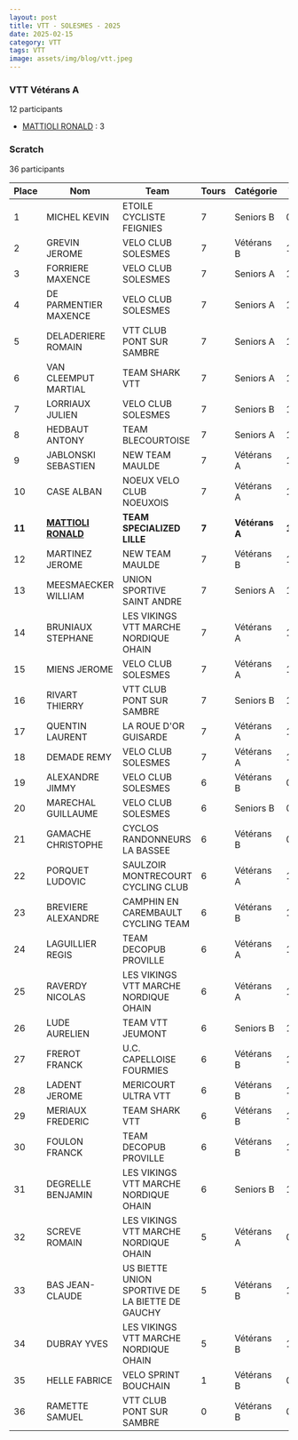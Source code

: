 ```yaml
---
layout: post
title: VTT - SOLESMES - 2025
date: 2025-02-15
category: VTT
tags: VTT
image: assets/img/blog/vtt.jpeg
---
```


### VTT Vétérans A
12 participants
- [MATTIOLI RONALD](https://teamspecializedlille.cc/coureurs/mattiolironald) : 3

### Scratch
36 participants

| Place | Nom | Team | Tours | Catégorie | Temps |
|---|---|---|---|---|---|
| 1 | MICHEL KEVIN | ETOILE CYCLISTE FEIGNIES | 7 | Seniors B | 0:57:12 | 
| 2 | GREVIN JEROME | VELO CLUB SOLESMES | 7 | Vétérans B | 1:0:29 | 
| 3 | FORRIERE MAXENCE | VELO CLUB SOLESMES | 7 | Seniors A | 1:0:59 | 
| 4 | DE PARMENTIER MAXENCE | VELO CLUB SOLESMES | 7 | Seniors A | 1:1:24 | 
| 5 | DELADERIERE ROMAIN | VTT  CLUB PONT SUR SAMBRE | 7 | Seniors A | 1:1:43 | 
| 6 | VAN CLEEMPUT MARTIAL | TEAM SHARK VTT | 7 | Seniors A | 1:1:44 | 
| 7 | LORRIAUX JULIEN | VELO CLUB SOLESMES | 7 | Seniors B | 1:3:8 | 
| 8 | HEDBAUT ANTONY | TEAM BLECOURTOISE | 7 | Seniors A | 1:3:16 | 
| 9 | JABLONSKI SEBASTIEN | NEW TEAM MAULDE | 7 | Vétérans A | 1:3:19 | 
| 10 | CASE ALBAN | NOEUX VELO CLUB NOEUXOIS | 7 | Vétérans A | 1:3:41 | 
| **11** | **[MATTIOLI RONALD](https://teamspecializedlille.cc/coureurs/mattiolironald)** | **TEAM SPECIALIZED LILLE** | **7** | **Vétérans A** | **1:3:48** | 
| 12 | MARTINEZ JEROME | NEW TEAM MAULDE | 7 | Vétérans B | 1:4:15 | 
| 13 | MEESMAECKER WILLIAM | UNION SPORTIVE SAINT ANDRE | 7 | Seniors A | 1:4:18 | 
| 14 | BRUNIAUX STEPHANE | LES VIKINGS VTT MARCHE NORDIQUE OHAIN | 7 | Vétérans A | 1:4:29 | 
| 15 | MIENS JEROME | VELO CLUB SOLESMES | 7 | Vétérans A | 1:4:44 | 
| 16 | RIVART THIERRY | VTT  CLUB PONT SUR SAMBRE | 7 | Seniors B | 1:5:33 | 
| 17 | QUENTIN LAURENT | LA ROUE D'OR GUISARDE | 7 | Vétérans A | 1:5:49 | 
| 18 | DEMADE REMY | VELO CLUB SOLESMES | 7 | Vétérans A | 1:6:58 | 
| 19 | ALEXANDRE JIMMY | VELO CLUB SOLESMES | 6 | Vétérans B | 0:58:20 | 
| 20 | MARECHAL GUILLAUME | VELO CLUB SOLESMES | 6 | Seniors B | 0:58:50 | 
| 21 | GAMACHE CHRISTOPHE | CYCLOS RANDONNEURS LA BASSEE | 6 | Vétérans B | 0:59:44 | 
| 22 | PORQUET LUDOVIC | SAULZOIR MONTRECOURT CYCLING CLUB | 6 | Vétérans A | 1:1:17 | 
| 23 | BREVIERE ALEXANDRE | CAMPHIN EN CAREMBAULT CYCLING TEAM | 6 | Vétérans B | 1:1:18 | 
| 24 | LAGUILLIER REGIS | TEAM DECOPUB PROVILLE | 6 | Vétérans A | 1:1:24 | 
| 25 | RAVERDY NICOLAS | LES VIKINGS VTT MARCHE NORDIQUE OHAIN | 6 | Vétérans A | 1:1:36 | 
| 26 | LUDE AURELIEN | TEAM VTT JEUMONT | 6 | Seniors B | 1:1:43 | 
| 27 | FREROT FRANCK | U.C. CAPELLOISE FOURMIES | 6 | Vétérans B | 1:2:57 | 
| 28 | LADENT JEROME | MERICOURT ULTRA VTT | 6 | Vétérans B | 1:3:34 | 
| 29 | MERIAUX FREDERIC | TEAM SHARK VTT | 6 | Vétérans B | 1:4:20 | 
| 30 | FOULON FRANCK | TEAM DECOPUB PROVILLE | 6 | Vétérans B | 1:7:35 | 
| 31 | DEGRELLE BENJAMIN | LES VIKINGS VTT MARCHE NORDIQUE OHAIN | 6 | Seniors B | 1:7:44 | 
| 32 | SCREVE ROMAIN | LES VIKINGS VTT MARCHE NORDIQUE OHAIN | 5 | Vétérans A | 0:59:3 | 
| 33 | BAS JEAN-CLAUDE | US BIETTE UNION SPORTIVE DE LA BIETTE DE GAUCHY | 5 | Vétérans B | 1:2:13 | 
| 34 | DUBRAY YVES | LES VIKINGS VTT MARCHE NORDIQUE OHAIN | 5 | Vétérans B | 1:6:18 | 
| 35 | HELLE FABRICE | VELO SPRINT BOUCHAIN | 1 | Vétérans B | 0:18:10 | 
| 36 | RAMETTE SAMUEL | VTT  CLUB PONT SUR SAMBRE | 0 | Vétérans B | 0:38:53 | 
